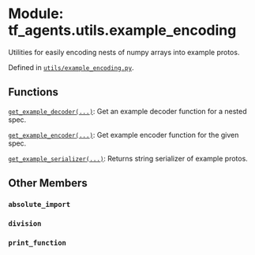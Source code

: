 <div itemscope itemtype="http://developers.google.com/ReferenceObject">
<meta itemprop="name" content="tf_agents.utils.example_encoding" />
<meta itemprop="path" content="Stable" />
<meta itemprop="property" content="absolute_import"/>
<meta itemprop="property" content="division"/>
<meta itemprop="property" content="print_function"/>
</div>

# Module: tf_agents.utils.example_encoding

Utilities for easily encoding nests of numpy arrays into example protos.



Defined in [`utils/example_encoding.py`](https://github.com/tensorflow/agents/tree/master/tf_agents/utils/example_encoding.py).

<!-- Placeholder for "Used in" -->


## Functions

[`get_example_decoder(...)`](../../tf_agents/utils/example_encoding/get_example_decoder.md): Get an example decoder function for a nested spec.

[`get_example_encoder(...)`](../../tf_agents/utils/example_encoding/get_example_encoder.md): Get example encoder function for the given spec.

[`get_example_serializer(...)`](../../tf_agents/utils/example_encoding/get_example_serializer.md): Returns string serializer of example protos.

## Other Members

<h3 id="absolute_import"><code>absolute_import</code></h3>

<h3 id="division"><code>division</code></h3>

<h3 id="print_function"><code>print_function</code></h3>


